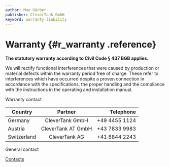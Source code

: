 ```yaml
---
author: Max Gärber
publisher: CleverTank GmbH
keyword: warranty liability
---
```


# Warranty {#r_warranty .reference}

**The statutory warranty according to Civil Code § 437 BGB applies.**

We will rectify functional interferences that were caused by production or material defects within the warranty period free of charge. These refer to interferences which have occurred despite a proven connection in accordance with the specifications, the proper handling and the compliance with the instructions in the operating and installation manual.

Warranty contact

| Country         | Partner               | Telephone             |  
| --------------- | :-------------------: | --------------------: |  
| Germany         |  CleverTank GmbH      | +49 4455 1124         |  
| Austria         |  CleverTank AT GmbH   | +43 7833 9983         |  
| Switzerland     |  CleverTank AG        | +41 8844 2243         |

General contact

[Contacts](r_contacts.xml)
